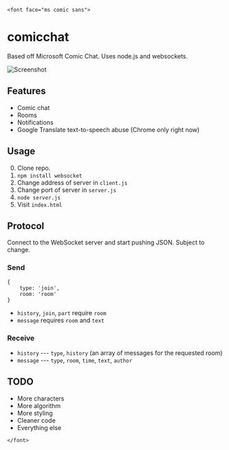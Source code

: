 `<font face="ms comic sans">`

# comicchat

Based off Microsoft Comic Chat. Uses node.js and websockets.

![Screenshot](http://i.imgur.com/J1k7iwn.png)

## Features

* Comic chat
* Rooms
* Notifications
* Google Translate text-to-speech abuse (Chrome only right now)

## Usage

0. Clone repo.
1. `npm install websocket`
2. Change address of server in `client.js`
3. Change port of server in `server.js`
4. `node server.js`
5. Visit `index.html`

## Protocol

Connect to the WebSocket server and start pushing JSON. Subject to change.

### Send

    {
        type: 'join',
        room: 'room'
    }

* `history`, `join`, `part` require `room`
* `message` requires `room` and `text`

### Receive

* `history` --- `type`, `history` (an array of messages for the requested room)
* `message` --- `type`, `room`, `time`, `text`, `author`

## TODO

* More characters
* More algorithm
* More styling
* Cleaner code
* Everything else

`</font>`